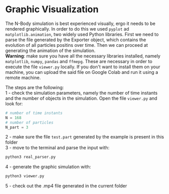 # Graphic Visualization
The N-Body simulation is best experienced visually, ergo it needs to be rendered graphically. In order to do this we used `pyplot` ad `matplotlib.animation`, two widely used Python libraries. First we need to parse the file generated by the Exporter object, which contains the evolution of all particles positins over time. Then we can proceed at generating the animation of the simulation. \
**Warning**: make sure you have all the necessary libraries installed, namely `matplotlib`, `numpy`, `pandas` and `ffmepg`. These are necessary in order to execute the file `viewer.py` locally. If you don't want to install them on your machine, you can upload the said file on Google Colab and run it using a remote machine. 

The steps are the following: \
1 - check the simulation parameters, namely the number of time instants and the number of objects in the simulation.
Open the file `viewer.py` and look for:
```python
# number of time instants
N = 168
# number of particles
N_part = 3

```
2 - make sure the file `test.part` generated by the example is present in this folder \
3 - move to the terminal and parse the input with:
```bash
python3 real_parser.py
```
4 - generate the graphic simulation with:
```bash
python3 viewer.py 
```
5 - check out the .mp4 file generated in the current folder